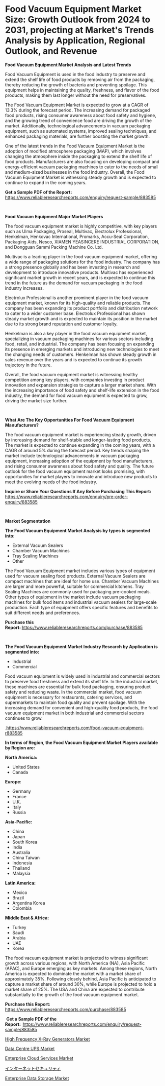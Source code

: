 <p><h1>Food Vacuum Equipment Market Size: Growth Outlook from 2024 to 2031, projecting at Market's Trends Analysis by Application, Regional Outlook, and Revenue</h1></p><p><strong>Food Vacuum Equipment Market Analysis and Latest Trends</strong></p>
<p><p>Food Vacuum Equipment is used in the food industry to preserve and extend the shelf life of food products by removing air from the packaging, thereby reducing the growth of bacteria and preventing spoilage. This equipment helps in maintaining the quality, freshness, and flavor of the food products, making them last longer without the need for preservatives.</p><p>The Food Vacuum Equipment Market is expected to grow at a CAGR of 13.3% during the forecast period. The increasing demand for packaged food products, rising consumer awareness about food safety and hygiene, and the growing trend of convenience food are driving the growth of the market. Additionally, technological advancements in vacuum packaging equipment, such as automated systems, improved sealing techniques, and enhanced packaging materials, are further boosting the market growth.</p><p>One of the latest trends in the Food Vacuum Equipment Market is the adoption of modified atmosphere packaging (MAP), which involves changing the atmosphere inside the packaging to extend the shelf life of food products. Manufacturers are also focusing on developing compact and energy-efficient vacuum packaging machines to cater to the needs of small and medium-sized businesses in the food industry. Overall, the Food Vacuum Equipment Market is witnessing steady growth and is expected to continue to expand in the coming years.</p></p>
<p><strong>Get a Sample PDF of the Report:&nbsp;</strong> <a href="https://www.reliableresearchreports.com/enquiry/request-sample/883585">https://www.reliableresearchreports.com/enquiry/request-sample/883585</a></p>
<p>&nbsp;</p>
<p><strong>Food Vacuum Equipment Major Market Players</strong></p>
<p><p>The food vacuum equipment market is highly competitive, with key players such as Ulma Packaging, Proseal, Multivac, Electrolux Professional, Henkelman, Henkovac International, Promarks, Accu-Seal Corporation, Packaging Aids, Nesco, XIAMEN YEASINCERE INDUSTRIAL CORPORATION, and Dongguan Sammi Packing Machine Co. Ltd.</p><p>Multivac is a leading player in the food vacuum equipment market, offering a wide range of packaging solutions for the food industry. The company has a strong presence globally and has been investing in research and development to introduce innovative products. Multivac has experienced significant market growth in recent years, and is expected to continue this trend in the future as the demand for vacuum packaging in the food industry increases.</p><p>Electrolux Professional is another prominent player in the food vacuum equipment market, known for its high-quality and reliable products. The company has been expanding its product portfolio and distribution network to cater to a wider customer base. Electrolux Professional has shown steady market growth and is expected to maintain its position in the market due to its strong brand reputation and customer loyalty.</p><p>Henkelman is also a key player in the food vacuum equipment market, specializing in vacuum packaging machines for various sectors including food, retail, and industrial. The company has been focusing on expanding its presence in emerging markets and introducing new technologies to meet the changing needs of customers. Henkelman has shown steady growth in sales revenue over the years and is expected to continue its growth trajectory in the future.</p><p>Overall, the food vacuum equipment market is witnessing healthy competition among key players, with companies investing in product innovation and expansion strategies to capture a larger market share. With the increasing importance of food safety and shelf-life extension in the food industry, the demand for food vacuum equipment is expected to grow, driving the market size further.</p></p>
<p>&nbsp;</p>
<p><strong>What Are The Key Opportunities For Food Vacuum Equipment Manufacturers?</strong></p>
<p><p>The food vacuum equipment market is experiencing steady growth, driven by increasing demand for shelf-stable and longer-lasting food products. The market is expected to continue expanding in the coming years, with a CAGR of around 5% during the forecast period. Key trends shaping the market include technological advancements in vacuum packaging equipment, increasing adoption of the equipment by food manufacturers, and rising consumer awareness about food safety and quality. The future outlook for the food vacuum equipment market looks promising, with opportunities for market players to innovate and introduce new products to meet the evolving needs of the food industry.</p></p>
<p><strong>Inquire or Share Your Questions If Any Before Purchasing This Report:</strong> <a href="https://www.reliableresearchreports.com/enquiry/pre-order-enquiry/883585">https://www.reliableresearchreports.com/enquiry/pre-order-enquiry/883585</a></p>
<p>&nbsp;</p>
<p><strong>Market Segmentation</strong></p>
<p><strong>The Food Vacuum Equipment Market Analysis by types is segmented into:</strong></p>
<p><ul><li>External Vacuum Sealers</li><li>Chamber Vacuum Machines</li><li>Tray Sealing Machines</li><li>Other</li></ul></p>
<p><p>The Food Vacuum Equipment market includes various types of equipment used for vacuum sealing food products. External Vacuum Sealers are compact machines that are ideal for home use. Chamber Vacuum Machines are larger and more powerful, suitable for commercial kitchens. Tray Sealing Machines are commonly used for packaging pre-cooked meals. Other types of equipment in the market include vacuum packaging machines for bulk food items and industrial vacuum sealers for large-scale production. Each type of equipment offers specific features and benefits to suit different needs and preferences.</p></p>
<p><strong>Purchase this Report:&nbsp;</strong><a href="https://www.reliableresearchreports.com/purchase/883585">https://www.reliableresearchreports.com/purchase/883585</a></p>
<p>&nbsp;</p>
<p><strong>The Food Vacuum Equipment Market Industry Research by Application is segmented into:</strong></p>
<p><ul><li>Industrial</li><li>Commercial</li></ul></p>
<p><p>Food vacuum equipment is widely used in industrial and commercial sectors to preserve food freshness and extend its shelf life. In the industrial market, these machines are essential for bulk food packaging, ensuring product safety and reducing waste. In the commercial market, food vacuum equipment is necessary for restaurants, catering services, and supermarkets to maintain food quality and prevent spoilage. With the increasing demand for convenient and high-quality food products, the food vacuum equipment market in both industrial and commercial sectors continues to grow.</p></p>
<p><a href="https://www.reliableresearchreports.com/food-vacuum-equipment-r883585">&nbsp;https://www.reliableresearchreports.com/food-vacuum-equipment-r883585</a></p>
<p><strong>In terms of Region, the Food Vacuum Equipment Market Players available by Region are:</strong></p>
<p>
    <p> <strong> North America: </strong>
        <ul>
            <li>United States</li>
            <li>Canada</li>
        </ul>
        </p> 
    <p> <strong> Europe: </strong>
        <ul>
            <li>Germany</li>
            <li>France</li>
            <li>U.K.</li>
            <li>Italy</li>
            <li>Russia</li>
        </ul>
        </p> 
    <p> <strong> Asia-Pacific: </strong>
        <ul>
            <li>China</li>
            <li>Japan</li>
            <li>South Korea</li>
            <li>India</li>
            <li>Australia</li>
            <li>China Taiwan</li>
            <li>Indonesia</li>
            <li>Thailand</li>
            <li>Malaysia</li>
        </ul>
        </p> 
    <p> <strong> Latin America: </strong>
        <ul>
            <li>Mexico</li>
            <li>Brazil</li>
            <li>Argentina Korea</li>
            <li>Colombia</li>
        </ul>
        </p> 
    <p> <strong> Middle East & Africa: </strong>
        <ul>
            <li>Turkey</li>
            <li>Saudi</li>
            <li>Arabia</li>
            <li>UAE</li>
            <li>Korea</li>
        </ul>
    </p>
    </p>
<p><p>The food vacuum equipment market is projected to witness significant growth across various regions, with North America (NA), Asia Pacific (APAC), and Europe emerging as key markets. Among these regions, North America is expected to dominate the market with a market share of approximately 35%. Following closely behind, Asia Pacific is anticipated to capture a market share of around 30%, while Europe is projected to hold a market share of 25%. The USA and China are expected to contribute substantially to the growth of the food vacuum equipment market.</p></p>
<p><strong>Purchase this Report: </strong><a href="https://www.reliableresearchreports.com/purchase/883585">https://www.reliableresearchreports.com/purchase/883585</a></p>
<p>&nbsp;<strong>Get a Sample PDF of the Report:&nbsp;&nbsp;</strong><a href="https://www.reliableresearchreports.com/enquiry/request-sample/883585">https://www.reliableresearchreports.com/enquiry/request-sample/883585</a></p>
<p><strong></strong></p>
<p><p><a href="https://www.linkedin.com/pulse/high-frequency-x-ray-generators-industry-analysis-report-nyate">High Frequency X-Ray Generators Market</a></p><p><a href="https://issuu.com/reportprime-2/docs/data-centre-ups-market-size-2030.pptx">Data Centre UPS Market</a></p><p><a href="https://github.com/DiannaFlatley/Market-Research-Report-List-1/blob/main/enterprise-cloud-services-market.md">Enterprise Cloud Services Market</a></p><p><a href="https://medium.com/@susanjprice2023/%E3%82%A4%E3%83%B3%E3%82%BF%E3%83%BC%E3%83%8D%E3%83%83%E3%83%88%E3%82%BB%E3%82%AD%E3%83%A5%E3%83%AA%E3%83%86%E3%82%A3%E5%B8%82%E5%A0%B4%E3%81%AB%E5%AF%BE%E3%81%99%E3%82%8B%E6%B4%9E%E5%AF%9F-%E5%B8%82%E5%A0%B4%E3%83%97%E3%83%AC%E3%82%A4%E3%83%A4%E3%83%BC-%E5%B8%82%E5%A0%B4%E8%A6%8F%E6%A8%A1-%E5%9C%B0%E7%90%86%E7%9A%84%E5%9C%B0%E5%9F%9F-%E3%81%8A%E3%82%88%E3%81%B3%E4%BA%88%E6%B8%AC-2024%E5%B9%B4-2031%E5%B9%B4-f8c29c08b63c">インターネットセキュリティ</a></p><p><a href="https://github.com/AllisonKreiger/Market-Research-Report-List-1/blob/main/enterprise-data-storage-market.md">Enterprise Data Storage Market</a></p></p>